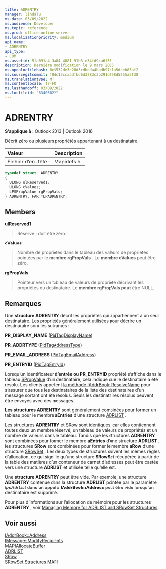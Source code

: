 ```yaml
---
title: ADRENTRY
manager: lindalu
ms.date: 03/09/2022
ms.audience: Developer
ms.topic: reference
ms.prod: office-online-server
ms.localizationpriority: medium
api_name:
- ADRENTRY
api_type:
- COM
ms.assetid: 5fa091a4-3a84-4881-91b3-e34fd9ca6f38
description: Dernière modification le 9 mars 2015
ms.openlocfilehash: 8e5532de3c28d3cdbdda4badb97d1a5dceb83af2
ms.sourcegitcommit: f8dc13ccaadfbd6d3783c3b291d998d5255a5f38
ms.translationtype: MT
ms.contentlocale: fr-FR
ms.lasthandoff: 03/09/2022
ms.locfileid: "63405022"
---
```

# <a name="adrentry"></a>ADRENTRY

**S’applique à** : Outlook 2013 | Outlook 2016
  
Décrit zéro ou plusieurs propriétés appartenant à un destinataire.
  
|**Valeur**|**Description**|
|:-----|:-----|
|Fichier d’en-tête :  <br/> |Mapidefs.h  <br/> |

```cpp
typedef struct _ADRENTRY
{
  ULONG ulReserved1;
  ULONG cValues;
  LPSPropValue rgPropVals;
} ADRENTRY, FAR *LPADRENTRY;

```

## <a name="members"></a>Members

 **ulReserved1**
  
> Réservé ; doit être zéro.

 **cValues**
  
> Nombre de propriétés dans le tableau des valeurs de propriétés pointées par le **membre rgPropVals** . Le **membre cValues** peut être zéro.

 **rgPropVals**
  
> Pointeur vers un tableau de valeurs de propriété décrivant les propriétés du destinataire. Le **membre rgPropVals peut** être NULL.

## <a name="remarks"></a>Remarques

Une **structure ADRENTRY** décrit les propriétés qui appartiennent à un seul destinataire. Les propriétés généralement utilisées pour décrire un destinataire sont les suivantes :
  
 **PR_DISPLAY_NAME** ([PidTagDisplayName](pidtagdisplayname-canonical-property.md))
  
 **PR_ADDRTYPE** ([PidTagAddressType](pidtagaddresstype-canonical-property.md))
  
 **PR_EMAIL_ADDRESS** ([PidTagEmailAddress](pidtagemailaddress-canonical-property.md))
  
 **PR_ENTRYID** ([PidTagEntryId](pidtagentryid-canonical-property.md))
  
Lorsqu’un identificateur **d’entrée ou PR_ENTRYID** propriété s’affiche dans le tableau [SPropValue](spropvalue.md) d’un destinataire, cela indique que le destinataire a été résolu. Les clients appellent [la méthode IAddrBook::ResolveName](iaddrbook-resolvename.md) pour s’assurer que tous les destinataires de la liste des destinataires d’un message sortant ont été résolus. Seuls les destinataires résolus peuvent être envoyés avec des messages.
  
 **Les structures ADRENTRY** sont généralement combinées pour former un tableau pour le membre **aEntries** d’une structure [ADRLIST](adrlist.md) .
  
 Les structures **ADRENTRY** et [SRow](srow.md) sont identiques, car elles contiennent toutes deux un membre réservé, un tableau de valeurs de propriétés et un nombre de valeurs dans le tableau. Tandis que les structures **ADRENTRY** sont combinées pour former le membre **aEntries** d’une structure **ADRLIST** , les structures **SRow** sont combinées pour former le membre **aRow** d’une structure [SRowSet](srowset.md) . Les deux types de structures suivent les mêmes règles d’allocation, ce qui signifie qu’une structure **SRowSet** récupérée à partir de la table des matières d’un conteneur de carnet d’adresses peut être castée vers une structure **ADRLIST** et utilisée telle qu’elle est.
  
Une **structure ADRENTRY** peut être vide. Par exemple, une structure **ADRENTRY** contenue dans la structure **ADRLIST** pointée par le paramètre _lppAdrList_ dans un appel à **IAddrBook::Address** peut être vide lorsqu’un destinataire est supprimé.
  
Pour plus d’informations sur l’allocation de mémoire pour les structures **ADRENTRY** , voir [Managing Memory for ADRLIST and SRowSet Structures](managing-memory-for-adrlist-and-srowset-structures.md).
  
## <a name="see-also"></a>Voir aussi

[IAddrBook::Address](iaddrbook-address.md)  
[IMessage::ModifyRecipients](imessage-modifyrecipients.md)  
[MAPIAllocateBuffer](mapiallocatebuffer.md)  
[ADRLIST](adrlist.md)  
[SRow](srow.md)  
[SRowSet](srowset.md)
 [Structures MAPI](mapi-structures.md)
